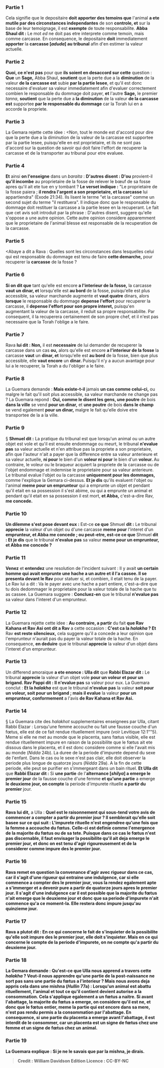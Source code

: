
### Partie 1
Cela signifie que le depositaire <b>doit apporter des temoins que</b> l'animal <b>a ete mutile par des circonstances independantes</b> de son <b>controle, et</b> sur la base de leur temoignage, il est <b>exempte</b> de toute responsabilite. <b>Abba Shaul dit :</b> Le mot <i>ed</i> ne doit pas etre interprete comme temoin, mais comme carcasse. En consequence, le depositaire <b>doit</b> immediatement <b>apporter</b> la <b>carcasse [<i>aduda</i>] au tribunal</b> afin d'en estimer la valeur actuelle.

### Partie 2
<b>Quoi, ce n'est pas</b> pour que <b>ils soient en desaccord sur cette</b> question : <b>Que</b> un <b>Sage,</b> Abba Shaul, <b>soutient</b> que la perte due a la <b>diminution</b> de la valeur <b>de la carcasse est</b> subie <b>par la partie lesee</b>, et qu'il est donc necessaire d'evaluer sa valeur immediatement afin d'evaluer correctement combien le responsable du dommage doit payer, <b>et</b> l'autre <b>Sage,</b> le premier <i>tanna</i>, <b>soutient</b> que la perte due a <b>la diminution</b> de la valeur <b>de la carcasse est</b> supportee <b>par le responsable du dommage</b> car la Torah lui en a accorde la propriete.

### Partie 3
La Gemara rejette cette idee : <Non, tout le monde est d'accord pour dire que la perte due a la diminution de la valeur de la carcasse est supportee par la partie lesee, puisqu'elle en est proprietaire, et ils ne sont pas d'accord sur la question de savoir qui doit faire l'effort de recuperer la carcasse et de la transporter au tribunal pour etre evaluee.

### Partie 4
<b>Et</b> ainsi <b>on l'enseigne</b> dans un <i>baraita</i> : <b>D'autres disent : D'ou</b> provient-il <b>qu'il incombe</b> au proprietaire de la fosse de relever le bœuf de sa fosse</b> apres qu'il ait ete tue en y tombant ? <b>Le verset indique :</b> "Le proprietaire de la fosse paiera ; <b>il rendra l'argent a son proprietaire, et la carcasse</b> lui appartiendra" (Exode 21:34). Ils lisent le terme "et la carcasse" comme un second sujet du terme "il restituera". Il indique donc que le responsable du dommage doit restituer la carcasse a la partie lesee en la recuperant. Le fait que cet avis soit introduit par la phrase : D'autres disent, suggere qu'elle s'oppose a une autre opinion. Cette autre opinion considere apparemment que le proprietaire de l'animal blesse est responsable de la recuperation de la carcasse.

### Partie 5
<Abaye a dit a Rava : Quelles sont les circonstances</b> dans lesquelles celui qui est responsable du dommage est tenu de faire <b>cette demarche,</b> pour recuperer la <b>carcasse</b> de la fosse ?

### Partie 6
<b>Si on dit que</b> tant qu'elle est encore <b>a l'interieur de la fosse,</b> la carcasse <b>vaut un dinar, et</b> lorsqu'elle est <b>au bord</b> de la fosse, puisqu'elle est plus accessible, sa valeur marchande augmente et <b>vaut quatre</b> dinars, alors <b>lorsque</b> le responsable du dommage <b>depense l'effort</b> pour recuperer la carcasse, il <b>depense l'effort pour son propre interet,</b> puisqu'en augmentant la valeur de la carcasse, il reduit sa propre responsabilite. Par consequent, il la recuperera certainement de son propre chef, et il n'est pas necessaire que la Torah l'oblige a le faire.

### Partie 7
Rava <b>lui dit : Non,</b> il est <b>necessaire</b> de lui demander de recuperer la carcasse dans un cas <b>ou,</b> alors qu'elle est encore <b>a l'interieur de la fosse</b> la carcasse <b>vaut</b> un <b>dinar, et</b> lorsqu'elle est <b>au bord</b> de la fosse, bien que plus accessible, elle <b>vaut encore</b> un <b>dinar. </b> Puisqu'il n'y a aucun avantage pour lui a le recuperer, la Torah a du l'obliger a le faire.

### Partie 8
La Guemara demande : <b>Mais existe-t-il</b> jamais <b>un cas comme celui-ci,</b> ou malgre le fait qu'il soit plus accessible, sa valeur marchande ne change pas ? La Guemara repond : <b>Oui, comme le disent les gens, une poutre</b> de bois <b>dans la ville</b> se vend <b>pour un dinar,</b> et <b>une poutre</b> de bois <b>dans le champ</b> se vend egalement <b>pour un dinar,</b> malgre le fait qu'elle doive etre transportee de la a la ville.

### Partie 9
§ <b>Shmuel dit :</b> La pratique du tribunal est que lorsqu'un animal ou un autre objet est vole et qu'il est ensuite endommage ou meurt, le tribunal <b>n'evalue pas</b> sa valeur actuelle et n'en attribue pas la propriete a son proprietaire, afin que l'auteur n'ait a payer que la difference entre sa valeur anterieure et sa valeur actuelle, <b>ni pour</b> le bien d'un <b>voleur ni pour</b> le bien d'un <b>voleur. </b> Au contraire, le voleur ou le braqueur acquiert la propriete de la carcasse ou de l'objet endommage et indemnise le proprietaire pour sa valeur anterieure. Le tribunal evalue l'objet ou la carcasse <b>uniquement pour les dommages,</b> comme l'explique la Gemara ci-dessus. <b>Et je dis</b> qu'ils evaluent l'objet ou l'animal <b>meme pour un emprunteur</b> qui a emprunte un objet et pendant qu'il etait en sa possession il s'est abime, ou qui a emprunte un animal et pendant qu'il etait en sa possession il est mort, <b>et Abba,</b> c'est-a-dire Rav, <b>me concede.</b>

### Partie 10
<b>Un dilemme s'est pose devant eux :</b> Est-ce <b>ce que</b> Shmuel <b>dit :</b> Le tribunal <b>apprecie</b> la valeur d'un objet ou d'une carcasse <b>meme pour</b> l'interet d'un <b>emprunteur, et Abba me concede ; ou peut-etre, est-ce ce que</b> Shmuel <b>dit : Et je dis</b> que le tribunal <b>n'evalue pas</b> sa valeur <b>meme pour un emprunteur, et Abba me concede ?</b>

### Partie 11
<b>Venez</b> et <b>entendez</b> une resolution de l'incident suivant : Il y avait <b>un certain homme qui avait emprunte une hache a un autre et il l'a cassee. Il se presenta devant le Rav</b> pour statuer si, et combien, il etait tenu de la payer. Le Rav</b> lui a dit : Va le payer avec une hache a part entiere,</b> c'est-a-dire que tu dois dedommager le proprietaire pour la valeur totale de la hache que tu as cassee. La Guemara suggere : <b>Concluez-en</b> que le tribunal <b>n'evalue pas</b> sa valeur dans l'interet d'un emprunteur.

### Partie 12
La Guemara rejette cette idee : <b>Au contraire, a partir</b> du fait <b>que Rav Kahana et Rav Asi ont dit a Rav</b> a cette occasion : <b>C'est ca la <i>halakha</i> ? Et</b> Rav <b>est reste silencieux,</b> cela suggere qu'il a concede a leur opinion que l'emprunteur n'aurait pas du payer la valeur totale de la hache. En consequence, <b>en deduire</b> que le tribunal <b>apprecie</b> la valeur d'un objet dans l'interet d'un emprunteur.

### Partie 13
Un differend amoraique <b>a ete enonce : Ulla dit</b> que <b>Rabbi Elazar dit :</b> Le tribunal <b>apprecie</b> la valeur d'un objet vole <b>pour un voleur et pour un brigand. Rav Pappi dit : Il n'evalue pas</b> sa valeur pour eux. La Guemara conclut : <b>Et la <i>halakha</i></b> est que le tribunal <b>n'evalue pas</b> la valeur <b>soit pour un voleur, soit pour un brigand ; mais il evalue</b> la valeur <b>pour un emprunteur, conformement</b> a l'avis <b>de Rav Kahana et Rav Asi.</b>

### Partie 14
§ La Guemara cite des <i>halakhot</i> supplementaires enseignees par Ulla, citant Rabbi Elazar : Lorsqu'une femme accouche ou fait une fausse couche d'un fœtus, elle est de ce fait rendue rituellement impure (voir Levitique 12:1""5). Meme si elle ne met au monde que le placenta, sans fœtus visible, elle est rendue rituellement impure en raison de la possibilite que le fœtus ait ete dissous dans le placenta, et il est donc considere comme si elle l'avait mis au monde (<i>Nidda</i> 24b). La duree de la periode d'impurete depend du sexe de l'enfant. Dans le cas ou le sexe n'est pas clair, elle doit observer la periode plus longue de quatorze jours (<i>Nidda</i> 29a). A la fin de cette periode, elle peut se purifier en s'immergeant dans un bain rituel. <b>Et Ulla dit</b> que <b>Rabbi Elazar dit :</b> Si <b>une partie</b> de l'<b>alternance [<i>shilya</i>] a emerge le premier jour</b> de la fausse couche d'une femme <b>et qu'une partie</b> a emerge <b>le deuxieme jour, on compte</b> la periode d'impurete rituelle <b>a partir du premier</b> jour.

### Partie 15
<b>Rava lui dit,</b> a Ulla : <b>Quel est le raisonnement qui sous-tend <b>votre avis</b> de commencer a compter a partir du premier jour ? Il semblerait qu'elle soit basee sur ce qui suit : L'impurete rituelle n'est engendree qu'une fois que la femme a accouche du fœtus. Celle-ci est definie comme l'emergence de la majorite du fœtus ou de sa tete. Puisque dans ce cas le fœtus n'est pas discernable, il faut envisager la possibilite qu'il ait deja emerge le premier jour, et donc on est tenu <b>d'agir rigoureusement</b> et de la considerer comme impure des le premier jour.

### Partie 16
Rava remet en question la convenance d'agir avec rigueur dans ce cas, car il s'agit <b>d'une rigueur qui entraine une indulgence, car</b> si elle commence a compter des le premier jour, <b>vous</b> la <b>rendez egalement</b> apte a s'immerger et a devenir <b>pure a partir</b> de quatorze jours <b>apres le premier</b> jour. Il s'agit d'une indulgence car il est possible que la majorite du fœtus n'ait emerge que le deuxieme jour et donc que sa periode d'impurete n'ait commence qu'a ce moment-la. Elle restera donc impure jusqu'au quinzieme jour.

### Partie 17
<b>Rava a plutot dit :</b> En ce qui concerne <b>le fait de s'inquieter</b> de la possibilite qu'elle soit impure des le premier jour, <b>elle doit s'inquieter.</b> Mais en ce qui concerne le <b>compte</b> de la periode d'impurete, <b>on ne compte qu'a partir du deuxieme</b> jour.

### Partie 18
La Gemara demande : <b>Qu'est-ce que</b> Ulla <b>nous apprend</b> a travers cette <i>halakha</i> ? Veut-il nous apprendre <b>qu'une partie de la post-naissance</b> ne sort pas <b>sans</b> une partie du <b>fœtus</b> a l'interieur ? Mais <b>nous</b> avons deja <b>appris</b> cela dans une mishna (<i>Hullin</i> 77a) : Lorsqu'un animal est abattu rituellement, l'animal et tout ce qu'il contient devient autorise a la consommation. Cela s'applique egalement a un fœtus a naitre. Si avant l'abattage, la majorite du fœtus a emerge, on considere qu'il est ne, et donc que le fœtus entier, meme la partie qui est encore dans sa mere, n'est pas rendu permis a la consommation par l'abattage. En consequence, si <b>une partie du placenta a emerge</b> avant l'abattage, <b>il est interdit de le consommer</b>, car un placenta est <b>un signe de fœtus chez une femme</b> et <b>un signe de fœtus chez un animal.</b>

### Partie 19
La Guemara explique : <b>Si</b> je ne le savais que <b>par la mishna, je dirais</b>.

>Credit : William Davidson Edition
>Licence : CC-BY-NC